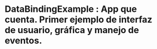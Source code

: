 # DataBindingExample : App que cuenta. Primer ejemplo de interfaz de usuario, gráfica y manejo de eventos.

